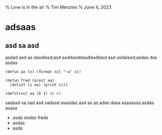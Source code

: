 % Love is in the air
% Tim Menzies
% June 4, 2023


# adsaas

## asd sa asd

asdad asd as dasdlasd;asd asddasddasdlasdlasd asd asdalasd;asdas
das asdas

    (defun aa (x) (format nil "~a" x))
    
    (defun fred (&rest aa) 
      (dolist (i aa) (print i)))

    (defstruct aa (b 1) (c c)

sadasd sa sad asd sadasd asasdas asd as as adas dasa
asasassa  asdas asasa

- asda _asdas_ freds
- asdas
- asda

